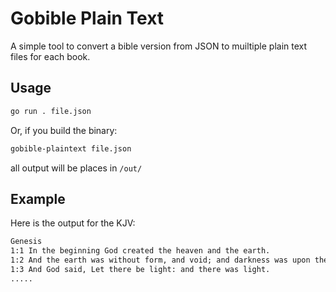 # Gobible Plain Text

A simple tool to convert a bible version from JSON to muiltiple plain text files for each book.

## Usage

```bash
go run . file.json
```

Or, if you build the binary:

```bash
gobible-plaintext file.json
```

all output will be places in `/out/`

## Example

Here is the output for the KJV:

```txt
Genesis
1:1 In the beginning God created the heaven and the earth.
1:2 And the earth was without form, and void; and darkness was upon the face of the deep. And the Spirit of God moved upon the face of the waters.
1:3 And God said, Let there be light: and there was light.
.....
```

